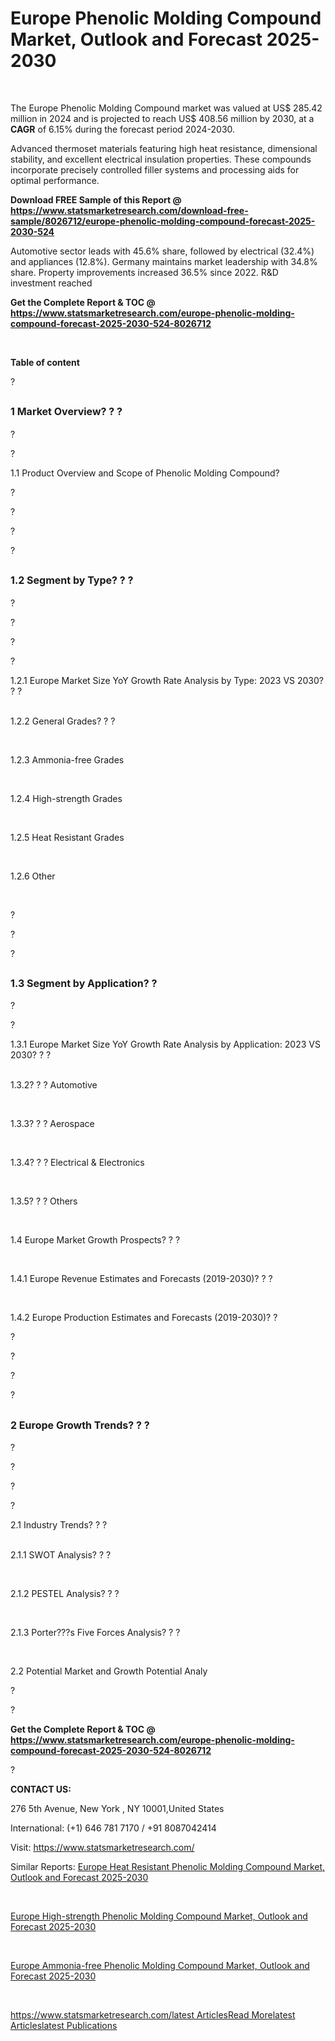 <h1>Europe Phenolic Molding Compound Market, Outlook and Forecast 2025-2030</h1><br/><p>The Europe Phenolic Molding Compound market was valued at US$ 285.42 million in 2024 and is projected to reach US$ 408.56 million by 2030, at a <strong>CAGR</strong> of 6.15% during the forecast period 2024-2030.</p>
 
 
 
 <p>Advanced thermoset materials featuring high heat resistance, dimensional stability, and excellent electrical insulation properties. These compounds incorporate precisely controlled filler systems and processing aids for optimal performance.</p>
 
 
 
 <p><strong>Download FREE Sample of this Report @ <a href="https://www.statsmarketresearch.com/download-free-sample/8026712/europe-phenolic-molding-compound-forecast-2025-2030-524">https://www.statsmarketresearch.com/download-free-sample/8026712/europe-phenolic-molding-compound-forecast-2025-2030-524</a></strong></p>
 
 
 
 <p>Automotive sector leads with 45.6% share, followed by electrical (32.4%) and appliances (12.8%). Germany maintains market leadership with 34.8% share. Property improvements increased 36.5% since 2022. R&D investment reached</p>
 
 
 
 <div><b>Get the Complete Report & TOC @ <a href="https://www.statsmarketresearch.com/europe-phenolic-molding-compound-forecast-2025-2030-524-8026712">https://www.statsmarketresearch.com/europe-phenolic-molding-compound-forecast-2025-2030-524-8026712</a></b></div>
 
 
 
 <p><br />
 
 <b>Table of content</b></p>
 
 
 
 <p>? </p>
 
 
 
 <h2><span style="font-size:16px"><strong>1 Market Overview? ? ? </strong></span></h2>
 
 
 
 <p>? </p>
 
 
 
 <p>? </p>
 
 
 
 <p>1.1 Product Overview and Scope of Phenolic Molding Compound? </p>
 
 
 
 <p>? </p>
 
 
 
 <p>? </p>
 
 
 
 <p>? </p>
 
 
 
 <p>? </p>
 
 
 
 <h2><strong><span style="font-size:16px">1.2 Segment by Type? ? ? </span></strong></h2>
 
 
 
 <p>? </p>
 
 
 
 <p>? </p>
 
 
 
 <p>? </p>
 
 
 
 <p>? </p>
 
 
 
 <p>1.2.1 Europe Market Size YoY Growth Rate Analysis by Type: 2023 VS 2030? ? ? <br />
 
 <br />
 
 1.2.2 General Grades? ? ? <br />
 
 <br />
 
 1.2.3 Ammonia-free Grades<br />
 
 <br />
 
 1.2.4 High-strength Grades<br />
 
 <br />
 
 1.2.5 Heat Resistant Grades<br />
 
 <br />
 
 1.2.6 Other<br />
 
 <br />
 
 ? </p>
 
 
 
 <p>? </p>
 
 
 
 <p>? </p>
 
 
 
 <h2><span style="font-size:16px"><strong>1.3 Segment by Application? ? </strong></span></h2>
 
 
 
 <p>? </p>
 
 
 
 <p>? </p>
 
 
 
 <p>1.3.1 Europe Market Size YoY Growth Rate Analysis by Application: 2023 VS 2030? ? ? <br />
 
 <br />
 
 1.3.2? ? ? Automotive<br />
 
 <br />
 
 1.3.3? ? ? Aerospace<br />
 
 <br />
 
 1.3.4? ? ? Electrical & Electronics<br />
 
 <br />
 
 1.3.5? ? ? Others<br />
 
 <br />
 
 1.4 Europe Market Growth Prospects? ? ? <br />
 
 <br />
 
 1.4.1 Europe Revenue Estimates and Forecasts (2019-2030)? ? ? <br />
 
 <br />
 
 1.4.2 Europe Production Estimates and Forecasts (2019-2030)? ? </p>
 
 
 
 <p>? </p>
 
 
 
 <p>? </p>
 
 
 
 <p>? </p>
 
 
 
 <p>? </p>
 
 
 
 <h2><span style="font-size:16px"><strong>2 Europe Growth Trends? ? ? </strong></span></h2>
 
 
 
 <p>? </p>
 
 
 
 <p>? </p>
 
 
 
 <p>? </p>
 
 
 
 <p>? </p>
 
 
 
 <p>2.1 Industry Trends? ? ? <br />
 
 <br />
 
 2.1.1 SWOT Analysis? ? ? <br />
 
 <br />
 
 2.1.2 PESTEL Analysis? ? ? <br />
 
 <br />
 
 2.1.3 Porter???s Five Forces Analysis? ? ? <br />
 
 <br />
 
 2.2 Potential Market and Growth Potential Analy</p>
 
 
 
 <p>? </p>
 
 
 
 <p>? </p>
 
 
 
 <div><b>Get the Complete Report & TOC @ <a href="https://www.statsmarketresearch.com/europe-phenolic-molding-compound-forecast-2025-2030-524-8026712">https://www.statsmarketresearch.com/europe-phenolic-molding-compound-forecast-2025-2030-524-8026712</a></b></div>
 
 
 
 <p>? </p>
 
 
 
 <p><b>CONTACT US:</b><br />
 
 276 5th Avenue, New York , NY 10001,United States<br />
 
 International: (+1) 646 781 7170 / +91 8087042414<br />
 
 Visit: <a href="https://www.statsmarketresearch.com/">https://www.statsmarketresearch.com/</a><br />
 
 Similar Reports: <a href="https://www.statsmarketresearch.com/europe-phenolic-molding-compound-forecast-2025-2030-524-8026712">Europe Heat Resistant Phenolic Molding Compound Market, Outlook and Forecast 2025-2030</a><br />
 
 <br />
 
 <a href="https://www.statsmarketresearch.com/europe-phenolic-molding-compound-forecast-2025-2030-524-8026712">Europe High-strength Phenolic Molding Compound Market, Outlook and Forecast 2025-2030</a><br />
 
 <br />
 
 <a href="https://www.statsmarketresearch.com/europe-phenolic-molding-compound-forecast-2025-2030-524-8026712">Europe Ammonia-free Phenolic Molding Compound Market, Outlook and Forecast 2025-2030</a><br />
 
 <br />
 
 <a href="https://gyeongbokgung.com">https://www.statsmarketresearch.com/</a><a href="https://hallyeomaritime.com">latest Articles</a><a href="https://jingwansa.com">Read More</a><a href="https://nguoiviet.jp/">latest Articles</a><a href="https://www.intelmarketresearch.com/">latest Publications</a></p>